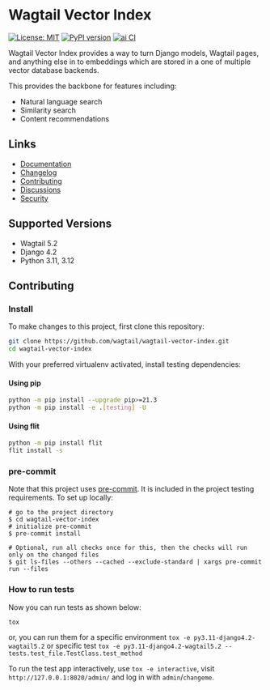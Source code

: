 # Wagtail Vector Index

[![License: MIT](https://img.shields.io/badge/License-MIT-yellow.svg)](https://opensource.org/licenses/MIT)
[![PyPI version](https://badge.fury.io/py/wagtail-vector-index.svg)](https://badge.fury.io/py/wagtail-vector-index)
[![ai CI](https://github.com/wagtail/wagtail-vector-index/actions/workflows/test.yml/badge.svg)](https://github.com/wagtail/wagtail-vector-index/actions/workflows/test.yml)

Wagtail Vector Index provides a way to turn Django models, Wagtail pages, and anything else in to embeddings which are stored in a one of multiple vector database backends.

This provides the backbone for features including:

* Natural language search
* Similarity search
* Content recommendations

## Links

- [Documentation](https://github.com/wagtail/wagtail-vector-index/blob/main/README.md)
- [Changelog](https://github.com/wagtail/wagtail-vector-index/blob/main/CHANGELOG.md)
- [Contributing](https://github.com/wagtail/wagtail-vector-index/blob/main/CHANGELOG.md)
- [Discussions](https://github.com/wagtail/wagtail-vector-index/discussions)
- [Security](https://github.com/wagtail/wagtail-vector-index/security)

## Supported Versions

* Wagtail 5.2
* Django 4.2
* Python 3.11, 3.12

## Contributing

### Install

To make changes to this project, first clone this repository:

```sh
git clone https://github.com/wagtail/wagtail-vector-index.git
cd wagtail-vector-index
```

With your preferred virtualenv activated, install testing dependencies:

#### Using pip

```sh
python -m pip install --upgrade pip>=21.3
python -m pip install -e .[testing] -U
```

#### Using flit

```sh
python -m pip install flit
flit install -s
```

### pre-commit

Note that this project uses [pre-commit](https://github.com/pre-commit/pre-commit).
It is included in the project testing requirements. To set up locally:

```shell
# go to the project directory
$ cd wagtail-vector-index
# initialize pre-commit
$ pre-commit install

# Optional, run all checks once for this, then the checks will run only on the changed files
$ git ls-files --others --cached --exclude-standard | xargs pre-commit run --files
```

### How to run tests

Now you can run tests as shown below:

```sh
tox
```

or, you can run them for a specific environment `tox -e py3.11-django4.2-wagtail5.2` or specific test
`tox -e py3.11-django4.2-wagtail5.2 -- tests.test_file.TestClass.test_method`

To run the test app interactively, use `tox -e interactive`, visit `http://127.0.0.1:8020/admin/` and log in with `admin`/`changeme`.

